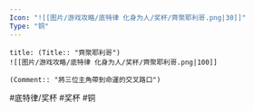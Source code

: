 ```yaml
---
Icon: "![[图片/游戏攻略/底特律 化身为人/奖杯/齊聚耶利哥.png|30]]"
Type: "铜"
---
```

```ad-common-bronze-trophy
title: (Title:: "齊聚耶利哥")
![[图片/游戏攻略/底特律 化身为人/奖杯/齊聚耶利哥.png|100]]

(Comment:: "將三位主角帶到命運的交叉路口")
```

#底特律/奖杯 #奖杯 #铜
